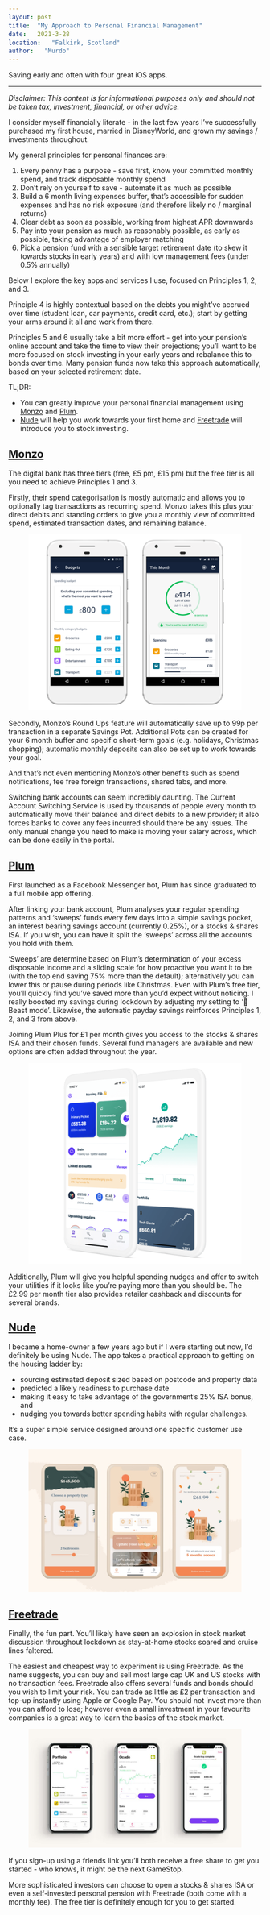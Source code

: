 ```yaml
---
layout: post
title:  "My Approach to Personal Financial Management"
date:   2021-3-28
location:   "Falkirk, Scotland"
author:   "Murdo"
---
```


Saving early and often with four great iOS apps.

---

*Disclaimer: This content is for informational purposes only and should not be taken tax, investment, financial, or other advice.*

I consider myself financially literate - in the last few years I’ve successfully purchased my first house, married in DisneyWorld, and grown my savings / investments throughout. 

My general principles for personal finances are:

1. Every penny has a purpose - save first, know your committed monthly spend, and track disposable monthly spend
2. Don’t rely on yourself to save - automate it as much as possible
3. Build a 6 month living expenses buffer, that’s accessible for sudden expenses and has no risk exposure (and therefore likely no / marginal returns)
4. Clear debt as soon as possible, working from highest APR downwards
5. Pay into your pension as much as reasonably possible, as early as possible, taking advantage of employer matching
6. Pick a pension fund with a sensible target retirement date (to skew it towards stocks in early years) and with low management fees (under 0.5% annually)

Below I explore the key apps and services I use, focused on Principles 1, 2, and 3. 

Principle 4 is highly contextual based on the debts you might’ve accrued over time (student loan, car payments, credit card, etc.); start by getting your arms around it all and work from there. 

Principles 5 and 6 usually take a bit more effort - get into your pension’s online account and take the time to view their projections; you’ll want to be more focused on stock investing in your early years and rebalance this to bonds over time. Many pension funds now take this approach automatically, based on your selected retirement date. 

TL;DR: 
- You can greatly improve your personal financial management using [Monzo](https://monzo.com) and [Plum](https://friends.withplum.com/r/HhFRJP). 
- [Nude](https://www.getnude.com) will help you work towards your first home and [Freetrade](https://magic.freetrade.io/join/murdo/dd667803) will introduce you to stock investing.

## [Monzo](https://monzo.com)
The digital bank has three tiers (free, £5 pm, £15 pm) but the free tier is all you need to achieve Principles 1 and 3.

Firstly, their spend categorisation is mostly automatic and allows you to optionally tag transactions as recurring spend. Monzo takes this plus your direct debits and standing orders to give you a monthly view of committed spend, estimated transaction dates, and remaining balance.

<figure>
  <img class="blogImage" src="/assets/blogimg/MonzoDash.png" alt="Monzo">
  <figcaption></figcaption>
</figure>

Secondly, Monzo’s Round Ups feature will automatically save up to 99p per transaction in a separate Savings Pot. Additional Pots can be created for your 6 month buffer and specific short-term goals (e.g. holidays, Christmas shopping); automatic monthly deposits can also be set up to work towards your goal.

And that’s not even mentioning Monzo’s other benefits such as spend notifications, fee free foreign transactions, shared tabs, and more.

Switching bank accounts can seem incredibly daunting. The Current Account Switching Service is used by thousands of people every month to automatically move their balance and direct debits to a new provider; it also forces banks to cover any fees incurred should there be any issues. The only manual change you need to make is moving your salary across, which can be done easily in the portal. 

## [Plum](https://friends.withplum.com/r/HhFRJP)
First launched as a Facebook Messenger bot, Plum has since graduated to a full mobile app offering. 

After linking your bank account, Plum analyses your regular spending patterns and ‘sweeps’ funds every few days into a simple savings pocket, an interest bearing savings account (currently 0.25%), or a stocks & shares ISA. If you wish, you can have it split the ‘sweeps’ across all the accounts you hold with them.

‘Sweeps’ are determine based on Plum’s determination of your excess disposable income and a sliding scale for how proactive you want it to be (with the top end saving 75% more than the default); alternatively you can lower this or pause during periods like Christmas. Even with Plum’s free tier, you’ll quickly find you’ve saved more than you’d expect without noticing. I really boosted my savings during lockdown by adjusting my setting to ‘🦁 Beast mode’. Likewise, the automatic payday savings reinforces Principles 1, 2, and 3 from above. 

Joining Plum Plus for £1 per month gives you access to the stocks & shares ISA and their chosen funds. Several fund managers are available and new options are often added throughout the year. 

<figure>
  <img class="blogImage" src="/assets/blogimg/PlumDash.png" alt="Plum">
  <figcaption></figcaption>
</figure>

Additionally, Plum will give you helpful spending nudges and offer to switch your utilities if it looks like you’re paying more than you should be. The £2.99 per month tier also provides retailer cashback and discounts for several brands.

## [Nude](https://www.getnude.com)
I became a home-owner a few years ago but if I were starting out now, I’d definitely be using Nude. The app takes a practical approach to getting on the housing ladder by:
- sourcing estimated deposit sized based on postcode and property data
- predicted a likely readiness to purchase date
- making it easy to take advantage of the government’s 25% ISA bonus, and 
- nudging you towards better spending habits with regular challenges. 

It’s a super simple service designed around one specific customer use case.

<figure>
  <img class="blogImage" src="/assets/blogimg/NudeDash.jpeg" alt="Nude">
  <figcaption></figcaption>
</figure>

## [Freetrade](https://magic.freetrade.io/join/murdo/dd667803)
Finally, the fun part. You’ll likely have seen an explosion in stock market discussion throughout lockdown as stay-at-home stocks soared and cruise lines faltered. 

The easiest and cheapest way to experiment is using Freetrade. As the name suggests, you can buy and sell most large cap UK and US stocks with no transaction fees. Freetrade also offers several funds and bonds should you wish to limit your risk. You can trade as little as £2 per transaction and top-up instantly using Apple or Google Pay. You should not invest more than you can afford to lose; however even a small investment in your favourite companies is a great way to learn the basics of the stock market.

<figure>
  <img class="blogImage" src="/assets/blogimg/FreetradeDash.jpeg" alt="Freetrade">
  <figcaption></figcaption>
</figure>

If you sign-up using a friends link you’ll both receive a free share to get you started - who knows, it might be the next GameStop. 

More sophisticated investors can choose to open a stocks & shares ISA or even a self-invested personal pension with Freetrade (both come with a monthly fee). The free tier is definitely enough for you to get started. 
